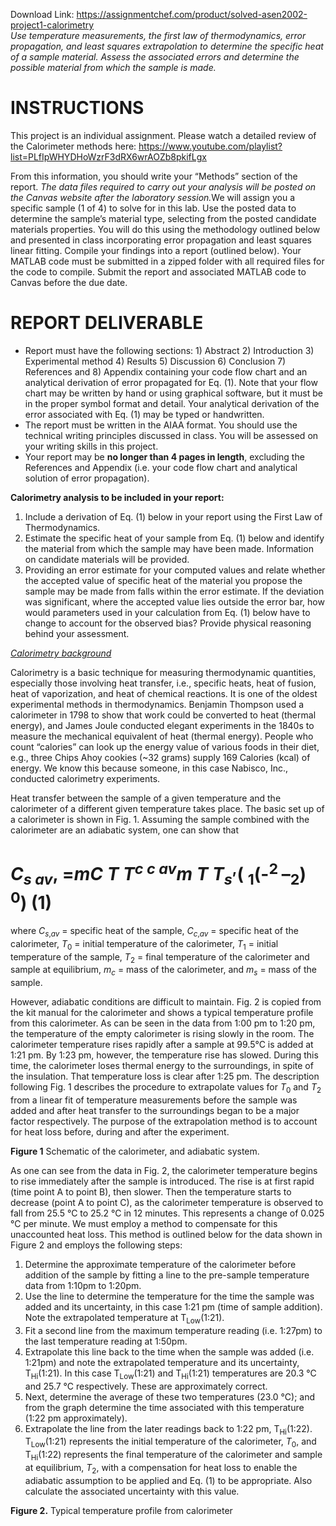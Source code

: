 Download Link: https://assignmentchef.com/product/solved-asen2002-project1-calorimetry
<br>
<em>Use temperature measurements, the first law of thermodynamics, error propagation, and least squares extrapolation to determine the specific heat of a sample material. Assess the associated errors and determine the possible material from which the sample is made. </em>

<h1>INSTRUCTIONS</h1>

This project is an individual assignment. Please watch a detailed review of the Calorimeter methods here: <u>https://www.youtube.com/playlist?list=PLfIpWHYDHoWzrF3dRX6wrAOZb8pkifLgx</u>

From this information, you should write your “Methods” section of the report. <em>The data files required to carry out your analysis will be posted on the Canvas website after the laboratory session.</em>We will assign you a specific sample (1 of 4) to solve for in this lab. Use the posted data to determine the sample’s material type, selecting from the posted candidate materials properties. You will do this using the methodology outlined below and presented in class incorporating error propagation and least squares linear fitting. Compile your findings into a report (outlined below). Your MATLAB code must be submitted in a zipped folder with all required files for the code to compile. Submit the report and associated MATLAB code to Canvas before the due date.

<h1>REPORT DELIVERABLE</h1>

<ul>

 <li>Report must have the following sections: 1) Abstract 2) Introduction 3) Experimental method 4) Results 5) Discussion 6) Conclusion 7) References and 8) Appendix containing your code flow chart and an analytical derivation of error propagated for Eq. (1). Note that your flow chart may be written by hand or using graphical software, but it must be in the proper symbol format and detail. Your analytical derivation of the error associated with Eq. (1) may be typed or handwritten.</li>

 <li>The report must be written in the AIAA format. You should use the technical writing principles discussed in class. You will be assessed on your writing skills in this project.</li>

 <li>Your report may be <strong>no longer than 4 pages in length</strong>, excluding the References and Appendix (i.e. your code flow chart and analytical solution of error propagation).</li>

</ul>

<strong> </strong>

<strong>Calorimetry analysis to be included in your report: </strong>

<ol>

 <li>Include a derivation of Eq. (1) below in your report using the First Law of Thermodynamics.</li>

 <li>Estimate the specific heat of your sample from Eq. (1) below and identify the material from which the sample may have been made. Information on candidate materials will be provided.</li>

 <li>Providing an error estimate for your computed values and relate whether the accepted value of specific heat of the material you propose the sample may be made from falls within the error estimate. If the deviation was significant, where the accepted value lies outside the error bar, how would parameters used in your calculation from Eq. (1) below have to change to account for the observed bias? Provide physical reasoning behind your assessment.</li>

</ol>

<em><u>Calorimetry background</u></em>

Calorimetry is a basic technique for measuring thermodynamic quantities, especially those involving heat transfer, i.e., specific heats, heat of fusion, heat of vaporization, and heat of chemical reactions.  It is one of the oldest experimental methods in thermodynamics. Benjamin Thompson used a calorimeter in 1798 to show that work could be converted to heat (thermal energy), and James Joule conducted elegant experiments in the 1840s to measure the mechanical equivalent of heat (thermal energy).  People who count “calories” can look up the energy value of various foods in their diet, e.g., three Chips Ahoy cookies (~32 grams) supply 169 Calories (kcal) of energy.  We know this because someone, in this case Nabisco, Inc., conducted calorimetry experiments.

Heat transfer between the sample of a given temperature and the calorimeter of a different given temperature takes place. The basic set up of a calorimeter is shown in Fig. 1. Assuming the sample combined with the calorimeter are an adiabatic system, one can show that

<h1><em>C<sub>s av</sub></em>, =<em>mC T T<sup>c c av</sup>m T T<sub>s</sub></em><sup>,</sup>( <sub>1</sub>(-<sup>2 </sup>–<sub>2</sub>) <sup>0</sup>)                                                             (1)</h1>

where <em>C<sub>s</sub></em><sub>,<em>av</em></sub> = specific heat of the sample, <em>C<sub>c</sub></em><sub>,<em>av</em></sub> = specific heat of the calorimeter, <em>T</em><sub>0</sub> = initial temperature of the calorimeter, <em>T</em><sub>1</sub> = initial temperature of the sample, <em>T</em><sub>2</sub> = final temperature of the calorimeter and sample at equilibrium, <em>m<sub>c</sub> </em>= mass of the calorimeter, and <em>m<sub>s</sub> </em>= mass of the sample.

However, adiabatic conditions are difficult to maintain. Fig. 2 is copied from the kit manual for the calorimeter and shows a typical temperature profile from this calorimeter. As can be seen in the data from 1:00 pm to 1:20 pm, the temperature of the empty calorimeter is rising slowly in the room. The calorimeter temperature rises rapidly after a sample at 99.5°C is added at 1:21 pm.  By 1:23 pm, however, the temperature rise has slowed. During this time, the calorimeter loses thermal energy to the surroundings, in spite of the insulation. That temperature loss is clear after 1:25 pm. The description following Fig. 1 describes the procedure to extrapolate values for <em>T</em><sub>0</sub> and <em>T</em><sub>2</sub> from a linear fit of temperature measurements before the sample was added and after heat transfer to the surroundings began to be a major factor respectively.  The purpose of the extrapolation method is to account for heat loss before, during and after the experiment.

<strong>Figure 1</strong> Schematic of the calorimeter, and adiabatic system.




As one can see from the data in Fig. 2, the calorimeter temperature begins to rise immediately after the sample is introduced. The rise is at first rapid (time point A to point B), then slower. Then the temperature starts to decrease (point A to point C), as the calorimeter temperature is observed to fall from 25.5 °C to 25.2 °C in 12 minutes. This represents a change of 0.025 °C per minute. We must employ a method to compensate for this unaccounted heat loss. This method is outlined below for the data shown in Figure 2 and employs the following steps:

<ol>

 <li>Determine the approximate temperature of the calorimeter before addition of the sample by fitting a line to the pre-sample temperature data from 1:10pm to 1:20pm.</li>

 <li>Use the line to determine the temperature for the time the sample was added and its uncertainty, in this case 1:21 pm (time of sample addition). Note the extrapolated temperature at T<sub>Low</sub>(1:21).</li>

 <li>Fit a second line from the maximum temperature reading (i.e. 1:27pm) to the last temperature reading at 1:50pm.</li>

 <li>Extrapolate this line back to the time when the sample was added (i.e. 1:21pm) and note the extrapolated temperature and its uncertainty, T<sub>Hi</sub>(1:21). In this case T<sub>Low</sub>(1:21) and T<sub>Hi</sub>(1:21) temperatures are 20.3 °C and 25.7 °C respectively. These are approximately correct.</li>

 <li>Next, determine the average of these two temperatures (23.0 °C); and from the graph determine the time associated with this temperature (1:22 pm approximately).</li>

 <li>Extrapolate the line from the later readings back to 1:22 pm, T<sub>Hi</sub>(1:22). T<sub>Low</sub>(1:21) represents the initial temperature of the calorimeter, <em>T</em><sub>0</sub>, and T<sub>Hi</sub>(1:22) represents the final temperature of the calorimeter and sample at equilibrium, <em>T</em><sub>2</sub>, with a compensation for heat loss to enable the adiabatic assumption to be applied and Eq. (1) to be appropriate. Also calculate the associated uncertainty with this value.</li>

</ol>




<strong>Figure 2.</strong>  Typical temperature profile from calorimeter